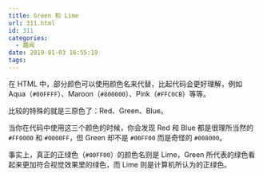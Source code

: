 ```yaml
---
title: Green 和 Lime
url: 311.html
id: 311
categories:
  - 趣闻
date: 2019-01-03 16:55:19
tags:
---
```


在 HTML 中，部分颜色可以使用颜色名来代替，比起代码会更好理解，例如 Aqua（`#00FFFF`）、Maroon（`#800000`）、Pink（`#FFC0CB`）等等。

<!-- more -->

比较的特殊的就是三原色了：Red、Green、Blue。

当你在代码中使用这三个颜色的时候，你会发现 Red 和 Blue 都是很理所当然的 `#FF0000` 和 `#0000FF`，但 Green 却不是 `#00FF00` 而是奇怪的 `#008000`。

事实上，真正的正绿色（`#00FF00`）的颜色名则是 Lime，Green 所代表的绿色看起来更加符合视觉效果里的绿色，而 Lime 则是计算机所认为的正绿色。
